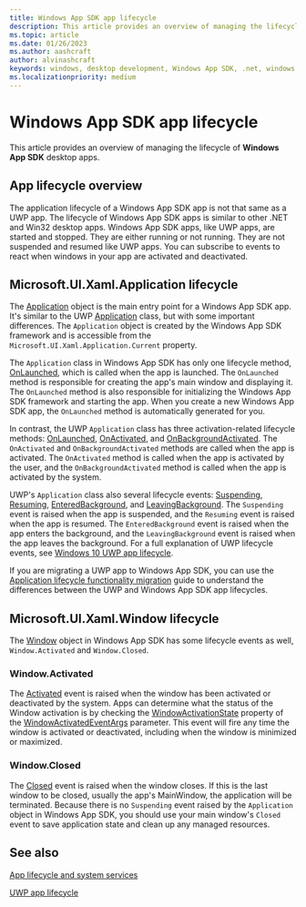 ```yaml
---
title: Windows App SDK app lifecycle
description: This article provides an overview of managing the lifecycle of Windows App SDK apps.
ms.topic: article
ms.date: 01/26/2023
ms.author: aashcraft
author: alvinashcraft
keywords: windows, desktop development, Windows App SDK, .net, windows 10, windows 11, winui, app lifecycle
ms.localizationpriority: medium
---
```


# Windows App SDK app lifecycle

This article provides an overview of managing the lifecycle of **Windows App SDK** desktop apps.

## App lifecycle overview

The application lifecycle of a Windows App SDK app is not that same as a UWP app. The lifecycle of Windows App SDK apps is similar to other .NET and Win32 desktop apps. Windows App SDK apps, like UWP apps, are started and stopped. They are either running or not running. They are not suspended and resumed like UWP apps. You can subscribe to events to react when windows in your app are activated and deactivated.

## Microsoft.UI.Xaml.Application lifecycle

The [Application](/windows/windows-app-sdk/api/winrt/microsoft.ui.xaml.application) object is the main entry point for a Windows App SDK app. It's similar to the UWP [Application](/uwp/api/windows.ui.xaml.application) class, but with some important differences. The `Application` object is created by the Windows App SDK framework and is accessible from the `Microsoft.UI.Xaml.Application.Current` property.

The `Application` class in Windows App SDK has only one lifecycle method, [OnLaunched](/windows/windows-app-sdk/api/winrt/microsoft.ui.xaml.application.onlaunched), which is called when the app is launched. The `OnLaunched` method is responsible for creating the app's main window and displaying it. The `OnLaunched` method is also responsible for initializing the Windows App SDK framework and starting the app. When you create a new Windows App SDK app, the `OnLaunched` method is automatically generated for you.

In contrast, the UWP `Application` class has three activation-related lifecycle methods: [OnLaunched](/uwp/api/windows.ui.xaml.application.onlaunched), [OnActivated](/uwp/api/windows.ui.xaml.application.onactivated), and [OnBackgroundActivated](/uwp/api/windows.ui.xaml.application.onbackgroundactivated). The `OnActivated` and `OnBackgroundActivated` methods are called when the app is activated. The `OnActivated` method is called when the app is activated by the user, and the `OnBackgroundActivated` method is called when the app is activated by the system.

UWP's `Application` class also several lifecycle events: [Suspending](/uwp/api/windows.ui.xaml.application.suspending), [Resuming](/uwp/api/windows.ui.xaml.application.resuming), [EnteredBackground](/uwp/api/windows.ui.xaml.application.enteredbackground), and [LeavingBackground](/uwp/api/windows.ui.xaml.application.leavingbackground). The `Suspending` event is raised when the app is suspended, and the `Resuming` event is raised when the app is resumed. The `EnteredBackground` event is raised when the app enters the background, and the `LeavingBackground` event is raised when the app leaves the background. For a full explanation of UWP lifecycle events, see [Windows 10 UWP app lifecycle](/windows/uwp/launch-resume/app-lifecycle).

If you are migrating a UWP app to Windows App SDK, you can use the [Application lifecycle functionality migration](/windows/apps/windows-app-sdk/migrate-to-windows-app-sdk/guides/applifecycle) guide to understand the differences between the UWP and Windows App SDK app lifecycles.

## Microsoft.UI.Xaml.Window lifecycle

The [Window](/windows/windows-app-sdk/api/winrt/microsoft.ui.xaml.window) object in Windows App SDK has some lifecycle events as well, `Window.Activated` and `Window.Closed`.

### Window.Activated

The [Activated](/windows/windows-app-sdk/api/winrt/microsoft.ui.xaml.window.activated) event is raised when the window has been activated or deactivated by the system. Apps can determine what the status of the Window activation is by checking the [WindowActivationState](/windows/windows-app-sdk/api/winrt/microsoft.ui.xaml.windowactivatedeventargs.windowactivationstate) property of the [WindowActivatedEventArgs](/windows/windows-app-sdk/api/winrt/microsoft.ui.xaml.windowactivatedeventargs) parameter. This event will fire any time the window is activated or deactivated, including when the window is minimized or maximized.

### Window.Closed

The [Closed](/windows/windows-app-sdk/api/winrt/microsoft.ui.xaml.window.closed) event is raised when the window closes. If this is the last window to be closed, usually the app's MainWindow, the application will be terminated. Because there is no `Suspending` event raised by the `Application` object in Windows App SDK, you should use your main window's `Closed` event to save application state and clean up any managed resources.

## See also

[App lifecycle and system services](/windows/apps/develop/app-lifecycle-and-system-services)

[UWP app lifecycle](/windows/uwp/launch-resume/app-lifecycle)
